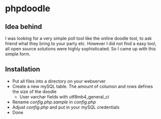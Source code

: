 # phpdoodle
## Idea behind
I was looking for a very simple poll tool like the online doodle tool, to ask friend what they bring to your party etc. However I did not find a easy tool, all open source solutions were highly sophisticated. So I came up with this simple form.
## Installation
* Put all files into a directory on your webserver
* Create a new mySQL table. The amount of columsn and rows defines the size of the doodle
  * User varchar fields with utf8mb4_general_ci
* Rename _config.php.sample_ in _config.php_
* Adjust _config.php_ and put in your mySQL credentials
* Done
